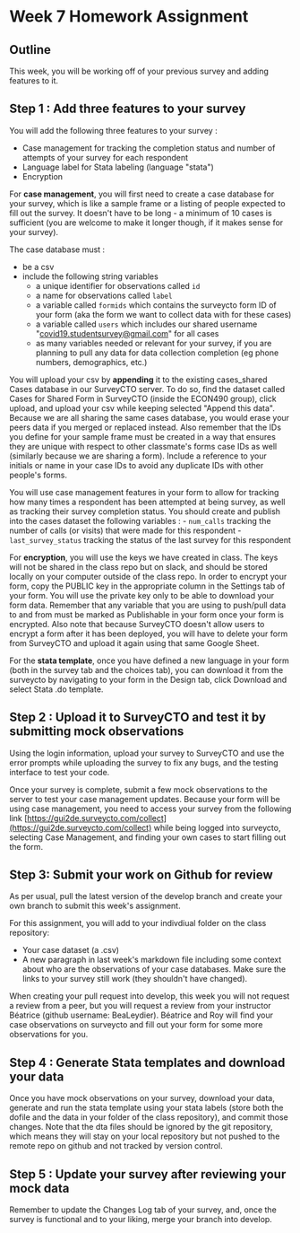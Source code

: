 # Week 7 Homework Assignment

## Outline

This week, you will be working off of your previous survey and adding features to it.

## Step 1 : Add three features to your survey

You will add the following three features to your survey :
- Case management for tracking the completion status and number of attempts of your survey for each respondent
- Language label for Stata labeling (language "stata")
- Encryption

For **case management**, you will first need to create a case database for your survey, which is like a sample frame or a listing of people expected to fill out the survey. It doesn't have to be long - a minimum of 10 cases is sufficient (you are welcome to make it longer though, if it makes sense for your survey).

The case database must :
- be a csv
- include the following string variables
    - a unique identifier for observations called `id`
    - a name for observations called `label`
    - a variable called `formids` which contains the surveycto form ID of your form (aka the form we want to collect data with for these cases)
    - a variable called `users` which includes our shared username "covid19.studentsurvey@gmail.com" for all cases
    - as many variables needed or relevant for your survey, if you are planning to pull any data for data collection completion (eg phone numbers, demographics, etc.)

You will upload your csv by **appending** it to the existing cases_shared Cases database in our SurveyCTO server. To do so, find the dataset called Cases for Shared Form in SurveyCTO (inside the ECON490 group), click upload, and upload your csv while keeping selected "Append this data". Because we are all sharing the same cases database, you would erase your peers data if you merged or replaced instead. Also remember that the IDs you define for your sample frame must be created in a way that ensures they are unique with respect to other classmate's forms case IDs as well (similarly because we are sharing a form). Include a reference to your initials or name in your case IDs to avoid any duplicate IDs with other people's forms.

You will use case management features in your form to allow for tracking how many times a respondent has been attempted at being survey, as well as tracking their survey completion status. You should create and publish into the cases dataset the following variables :
      - `num_calls` tracking the number of calls (or visits) that were made for this respondent
      - `last_survey_status` tracking the status of the last survey for this respondent

For **encryption**, you will use the keys we have created in class. The keys will not be shared in the class repo but on slack, and should be stored locally on your computer outside of the class repo. In order to encrypt your form, copy the PUBLIC key in the appropriate column in the Settings tab of your form. You will use the private key only to be able to download your form data. Remember that any variable that you are using to push/pull data to and from must be marked as Publishable in your form once your form is encrypted. Also note that because SurveyCTO doesn't allow users to encrypt a form after it has been deployed, you will have to delete your form from SurveyCTO and upload it again using that same Google Sheet.

For the **stata template**, once you have defined a new language in your form (both in the survey tab and the choices tab), you can download it from the surveycto by navigating to your form in the Design tab, click Download and select Stata .do template.

## Step 2 : Upload it to SurveyCTO and test it by submitting mock observations

Using the login information, upload your survey to SurveyCTO and use the error prompts while uploading the survey to fix any bugs, and the testing interface to test your code.

Once your survey is complete, submit a few mock observations to the server to test your case management updates. Because your form will be using case management, you need to access your survey from the following link [https://gui2de.surveycto.com/collect](https://gui2de.surveycto.com/collect) while being logged into surveycto, selecting Case Management, and finding your own cases to start filling out the form.

## Step 3: Submit your work on Github for review

As per usual, pull the latest version of the develop branch and create your own branch to submit this week's assignment.

For this assignment, you will add to your indivdiual folder on the class repository:
- Your case dataset (a .csv)
- A new paragraph in last week's markdown file including some context about who are the observations of your case databases. Make sure the links to your survey still work (they shouldn't have changed).

When creating your pull request into develop, this week you will not request a review from a peer, but you will request a review from your instructor Béatrice (github username: BeaLeydier). Béatrice and Roy will find your case observations on surveycto and fill out your form for some more observations for you.

## Step 4 : Generate Stata templates and download your data

Once you have mock observations on your survey, download your data, generate and run the stata template using your stata labels (store both the dofile and the data in your folder of the class repository), and commit those changes. Note that the dta files should be ignored by the git repository, which means they will stay on your local repository but not pushed to the remote repo on github and not tracked by version control.

## Step 5 : Update your survey after reviewing your mock data

Remember to update the Changes Log tab of your survey, and, once the survey is functional and to your liking, merge your branch into develop.
